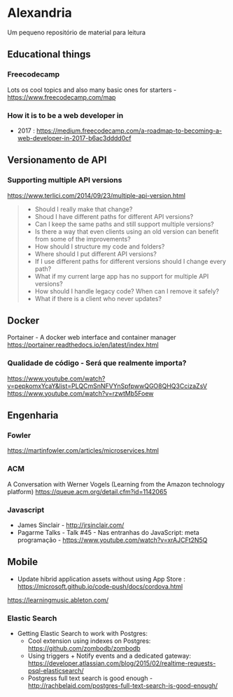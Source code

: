 # Alexandria
Um pequeno repositório de material para leitura

## Educational things
### Freecodecamp
Lots os cool topics and also many basic ones for starters -
https://www.freecodecamp.com/map

### How it is to be a web developer in
- 2017 : https://medium.freecodecamp.com/a-roadmap-to-becoming-a-web-developer-in-2017-b6ac3dddd0cf

## Versionamento de API
### Supporting multiple API versions
https://www.terlici.com/2014/09/23/multiple-api-version.html

> * Should I really make that change?
> * Shoud I have different paths for different API versions?
> * Can I keep the same paths and still support multiple versions?
> * Is there a way that even clients using an old version can benefit from some of the improvements?
> * How should I structure my code and folders?
> * Where should I put different API versions?
> * If I use different paths for different versions should I change every path?
> * What if my current large app has no support for multiple API versions?
> * How should I handle legacy code? When can I remove it safely?
> * What if there is a client who never updates?

## Docker
Portainer - A docker web interface and container manager
https://portainer.readthedocs.io/en/latest/index.html


### Qualidade de código - Será que realmente importa?
https://www.youtube.com/watch?v=pepkomxYcaY&list=PLQCmSnNFVYnSpfpwwQGO8QHQ3CcizaZsV
https://www.youtube.com/watch?v=rzwtMb5Foew

## Engenharia
### Fowler
https://martinfowler.com/articles/microservices.html


### ACM
A Conversation with Werner Vogels (Learning from the Amazon technology platform)
https://queue.acm.org/detail.cfm?id=1142065


### Javascript
- James Sinclair - http://jrsinclair.com/
- Pagarme Talks - Talk #45 - Nas entranhas do JavaScript: meta programação - https://www.youtube.com/watch?v=xrAJCFt2N5Q

## Mobile
- Update hibrid application assets without using App Store : https://microsoft.github.io/code-push/docs/cordova.html

https://learningmusic.ableton.com/


### Elastic Search
- Getting Elastic Search to work with Postgres: 
  - Cool extension using indexes on Postgres: https://github.com/zombodb/zombodb
  - Using triggers + Notify events and a dedicated gateway: https://developer.atlassian.com/blog/2015/02/realtime-requests-psql-elasticsearch/
  - Postgress full text search is good enough - http://rachbelaid.com/postgres-full-text-search-is-good-enough/

